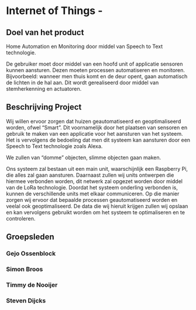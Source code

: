 # Internet of Things - 

## Doel van het product
Home Automation en Monitoring door middel van Speech to Text technologie.

De gebruiker moet door middel van een hoofd unit of applicatie sensoren kunnen aansturen. Dezen moeten processen automatiseren en monitoren. Bijvoorbeeld: wanneer men thuis komt en de deur opent, gaan automatisch de lichten in de hal aan. Dit wordt gerealiseerd door middel van stemherkenning en actuatoren.

## Beschrijving Project

Wij willen ervoor zorgen dat huizen geautomatiseerd en geoptimaliseerd worden, ofwel “Smart”. Dit voornamelijk door het plaatsen
van sensoren en gebruik te maken van een applicatie voor het aansturen van het systeem. Het is vervolgens de bedoeling dat 
men dit systeem kan aansturen door een Speech to Text technologie zoals Alexa.

We zullen van “domme” objecten, slimme objecten gaan maken.

Ons systeem zal bestaan uit een main unit, waarschijnlijk een Raspberry Pi, die alles zal gaan aansturen. Daarnaast zullen wij 
units ontwerpen die hiermee verbonden worden, dit netwerk zal opgezet worden door middel van de LoRa technologie. Doordat het 
systeem onderling verbonden is, kunnen de verschillende units met elkaar communiceren. Op die manier zorgen wij ervoor dat 
bepaalde processen geautomatiseerd worden en veelal ook geoptimaliseerd. De data die wij hieruit krijgen zullen wij opslaan 
en kan vervolgens gebruikt worden om het systeem te optimaliseren en te controleren.

## Groepsleden

### Gejo Ossenblock
### Simon Broos
### Timmy de Nooijer
### Steven Dijcks
